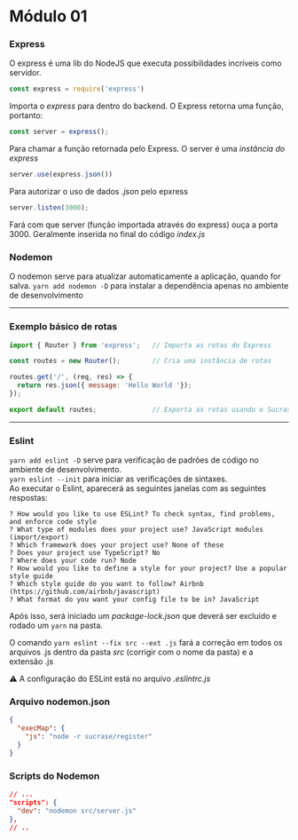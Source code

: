 # Módulo 01

### Express
O express é uma lib do NodeJS que executa possibilidades incríveis como servidor.

```js
const express = require('express')
```
Importa o *express* para dentro do backend. O Express retorna uma função, portanto:

```js
const server = express();
```
Para chamar a função retornada pelo Express. O server é uma *instância do express*

```js
server.use(express.json())
```
Para autorizar o uso de dados *.json* pelo epxress

```js
server.listen(3000);
```
Fará com que server (função importada através do express) ouça a porta 3000. Geralmente inserida no final do código *index.js*


### Nodemon
O nodemon serve para atualizar automaticamente a aplicação, quando for salva.
`yarn add nodemon -D` para instalar a dependência apenas no ambiente de desenvolvimento

<hr/>

### Exemplo básico de rotas

```js
import { Router } from 'express';   // Importa as rotas do Express

const routes = new Router();        // Cria uma instância de rotas

routes.get('/', (req, res) => {
  return res.json({ message: 'Hello World '});
});

export default routes;              // Exporta as rotas usando o Sucrase
```

<hr/>

### Eslint
`yarn add eslint -D` serve para verificação de padrões de código no ambiente de desenvolvimento. <br/>
`yarn eslint --init` para iniciar as verificações de sintaxes.<br/>
Ao executar o Eslint, aparecerá as seguintes janelas com as seguintes respostas:
```
? How would you like to use ESLint? To check syntax, find problems, and enforce code style
? What type of modules does your project use? JavaScript modules (import/export)
? Which framework does your project use? None of these
? Does your project use TypeScript? No
? Where does your code run? Node
? How would you like to define a style for your project? Use a popular style guide
? Which style guide do you want to follow? Airbnb (https://github.com/airbnb/javascript)
? What format do you want your config file to be in? JavaScript
```
Após isso, será iniciado um *package-lock.json* que deverá ser excluído e rodado um `yarn` na pasta.

O comando `yarn eslint --fix src --ext .js` fará a correção em todos os arquivos .js dentro da pasta *src* (corrigir com o nome da pasta) e a extensão .js

:warning: A configuração do ESLint está no arquivo *.eslintrc.js*

### Arquivo nodemon.json

```json
{
  "execMap": {
    "js": "node -r sucrase/register"
  }
}
```

### Scripts do Nodemon


```json
// ...
"scripts": {
  "dev": "nodemon src/server.js"
},
// ..
```